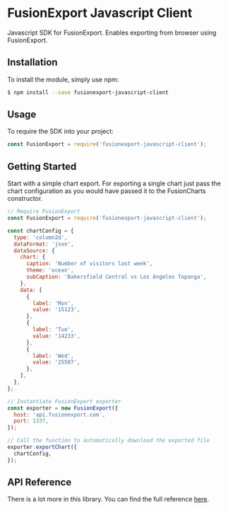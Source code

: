 # FusionExport Javascript Client

Javascript SDK for FusionExport. Enables exporting from browser using FusionExport.

## Installation
To install the module, simply use npm:

```bash
$ npm install --save fusionexport-javascript-client
```

## Usage

To require the SDK into your project:

```js
const FusionExport = require('fusionexport-javascript-client');
```

## Getting Started

Start with a simple chart export. For exporting a single chart just pass the chart configuration as you would have passed it to the FusionCharts constructor.

```js
// Require FusionExport
const FusionExport = require('fusionexport-javascript-client');

const chartConfig = {
  type: 'column2d',
  dataFormat: 'json',
  dataSource: {
    chart: {
      caption: 'Number of visitors last week',
      theme: 'ocean',
      subCaption: 'Bakersfield Central vs Los Angeles Topanga',
    },
    data: [
      {
        label: 'Mon',
        value: '15123',
      },
      {
        label: 'Tue',
        value: '14233',
      },
      {
        label: 'Wed',
        value: '25507',
      },
    ],
  },
};

// Instantiate FusionExport exporter
const exporter = new FusionExport({
  host: 'api.fusionexport.com',
  port: 1337,
});

// Call the function to automatically download the exported file
exporter.exportChart({
  chartConfig,
});
```

## API Reference

There is a lot more in this library. You can find the full reference [here](https://www.fusioncharts.com/dev/exporting-charts/using-fusionexport/sdk-api-reference/javascript.html).